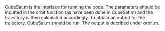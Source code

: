 CubeSat.m is the interface for running the code. 
The parameters should be inputted in the orbit function (as have been done in CubeSat.m) and the trajectory is then calculated accordingly.
To obtain an output for the trajectory, CubeSat.m should be run. The output is decribed under orbit.m.
